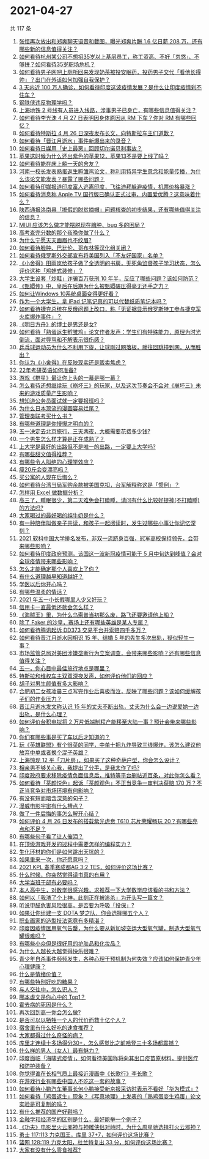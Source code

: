 # 2021-04-27

共 117 条

<!-- BEGIN -->
<!-- 最后更新时间 Tue Apr 27 2021 12:01:13 GMT+0800 (China Standard Time) -->

1. [张恒再次放出和郑爽聊天语音和截图，曝光郑爽片酬 1.6 亿日薪 208
   万，还有哪些新的信息值得关注？](https://www.zhihu.com/question/456689667)
2. [如何看待杭州某公司不想招35岁以上基层员工，称工资高、不好「忽悠」、不够拼？如何看待35岁职场危机？](https://www.zhihu.com/question/456103378)
3. [如何看待男子网吧上厕所回来发现奶茶被投安眠药，投药男子交代「看他长得帅」？出门在外该如何加强自我保护？](https://www.zhihu.com/question/456477743)
4. [3 天内近 100
   万人确诊，如何看待印度这波疫情发展？是什么让印度疫情刹不住车？](https://www.zhihu.com/question/456445443)
5. [钢铁侠违反物理学吗？](https://www.zhihu.com/question/278556408)
6. [上海地铁 2
   号线有人员进入线路，涉事男子已身亡，有哪些信息值得关注？](https://www.zhihu.com/question/456666009)
7. [如何看待李光洙 4 月 27 日表明因身体原因从 RM 下车？你对 RM
   有哪些回忆？](https://www.zhihu.com/question/456761112)
8. [如何看待特斯拉 4 月 26 日深夜发布长文，向特斯拉车主们道歉？](https://www.zhihu.com/question/456750609)
9. [如何看待「晋江月逝水」事件新爆出来的录音？](https://www.zhihu.com/question/456698766)
10. [如何看待日媒用「史上最悪」回顾切尔诺贝利事故？](https://www.zhihu.com/question/456713294)
11. [苹果这时候为什么还出紫色的苹果12，苹果13不是要上线了吗？](https://www.zhihu.com/question/455759423)
12. [如何看待能在床上躺一天的舍友？](https://www.zhihu.com/question/318657086)
13. [河南一校长发表熟蛋返生孵雏鸡论文，称利用特异学生意念和能量传播，为什么该论文能发表？暴露了哪些问题？](https://www.zhihu.com/question/456600672)
14. [如何看待印媒报道印度富人逃离印度，飞往迪拜躲避疫情，机票价格暴涨？](https://www.zhihu.com/question/456507428)
15. [如何看待消息称 Apple TV
    国行版已确认正式过审，内置爱优腾？这意味着什么？](https://www.zhihu.com/question/456604493)
16. [陕西通报洛南县「掺假的脱贫摘帽」问题核查的初步结果，还有哪些值得关注的信息？](https://www.zhihu.com/question/456741134)
17. [MIUI 应该怎么做才能摆脱现在臃肿、bug 多的困局？](https://www.zhihu.com/question/453584579)
18. [高考查完分数的那个夜晚你做了什么？](https://www.zhihu.com/question/307719606)
19. [为什么宁愿天天画眉也不纹眉?](https://www.zhihu.com/question/360168698)
20. [如何看待脸肿、巴比伦、哥布林等汉化组关闭？](https://www.zhihu.com/question/456409506)
21. [如何看待俄罗斯外交部宣布将美国列入「不友好国家」名单？](https://www.zhihu.com/question/456613035)
22. [《小舍得》田雨岚给孩子做了全透明的书房，无死角监督孩子学习状态，怎么评价这种「鸡娃式装修」？](https://www.zhihu.com/question/456247026)
23. [大学生设套「炒鞋」诈骗百万获刑 10
    年半，反应了哪些问题？该如何防范？](https://www.zhihu.com/question/456264816)
24. [《甄嬛传》中，皇后在后期为什么被甄嬛碾压得毫无还手之力？](https://www.zhihu.com/question/372451881)
25. [如何让Windows 10系统桌面变得更好看？](https://www.zhihu.com/question/45120814)
26. [作为一个大学生，拿 iPad 记笔记真的可以代替纸质笔记本吗？](https://www.zhihu.com/question/304770209)
27. [如何看待捷克总统在反俄问题上改口，称「无证据显示俄罗斯特工参与捷克军火库爆炸事件」？](https://www.zhihu.com/question/456597533)
28. [《明日方舟》的博士是男还是女?](https://www.zhihu.com/question/455768029)
29. [如何看待「熟蛋返生孵雏鸡」论文作者发声：学生们有特殊能力，原理为时光倒流，面对辱骂和不解表示很伤感？](https://www.zhihu.com/question/456639794)
30. [乒乓球运动员为什么不利用下旋，让球刚过网落板，就往回跳撞到网，从而胜出？](https://www.zhihu.com/question/453888891)
31. [你认为《小舍得》在反映现实还是贩卖焦虑？](https://www.zhihu.com/question/456153655)
32. [22年考研英语如何准备?](https://www.zhihu.com/question/355827400)
33. [游戏《群星》最让你上头的一幕是哪一幕？](https://www.zhihu.com/question/390050378)
34. [怎么看待还想继续玩《崩坏三》的玩家，以及这次节奏会不会对《崩坏三》未来的游戏质量产生影响？](https://www.zhihu.com/question/456146615)
35. [想知道公务员面试就一定要报班吗？](https://www.zhihu.com/question/437000541)
36. [为什么日本顶流的漫画容易烂尾？](https://www.zhihu.com/question/453824776)
37. [管理类联考买什么书？](https://www.zhihu.com/question/372317129)
38. [有哪些道理是你慢慢才明白的？](https://www.zhihu.com/question/370392243)
39. [五一决定去北京旅行，三天两夜，大概需要花费多少钱?](https://www.zhihu.com/question/452999311)
40. [一个男生怎么样才算是正在成熟了？](https://www.zhihu.com/question/431134549)
41. [上大学是最好的出路但不是唯一的出路，一定要上大学吗?](https://www.zhihu.com/question/450330610)
42. [有哪些甜文值得推荐？](https://www.zhihu.com/question/355515763)
43. [有哪些令人叫绝的心理学效应？](https://www.zhihu.com/question/20357247)
44. [瘦20斤会变漂亮吗？](https://www.zhihu.com/question/392591592)
45. [买公寓的人现在后悔么？](https://www.zhihu.com/question/292382327)
46. [如何看待台湾当局军购余款被美国克扣，台军解释称这是「惯例」？](https://www.zhihu.com/question/456602898)
47. [怎样用 Excel 做数据分析？](https://www.zhihu.com/question/19754722)
48. [高三了，睡眠很少，第二天难免会打瞌睡，请问有什么比较好提神(不打瞌睡)的方法吗?](https://www.zhihu.com/question/309565178)
49. [大家喝过的最好喝的纯牛奶是什么？](https://www.zhihu.com/question/37973170)
50. [有一种陪伴叫做亲子共读，和孩子一起阅读时，发生过哪些小事让你记忆深刻？](https://www.zhihu.com/question/454403577)
51. [2021
    软科中国大学排名发布，非双一流跻身百强，冠军高校保持领先，会带来哪些影响？](https://www.zhihu.com/question/456588330)
52. [如何看待印度政府预测，该国这一波新冠疫情可能于 5
    月中旬达到峰值？会对全球疫情带来哪些影响？](https://www.zhihu.com/question/456604776)
53. [怎么才能确定那个人喜欢上了你？](https://www.zhihu.com/question/455880516)
54. [有什么道理越早知道越好？](https://www.zhihu.com/question/431287807)
55. [学医以后你开心吗？](https://www.zhihu.com/question/455333738)
56. [有哪些温柔的情话？](https://www.zhihu.com/question/445829954)
57. [2021 年五一小长假哪里人少又好玩？](https://www.zhihu.com/question/454525882)
58. [信用卡一直最低还款会怎么样？](https://www.zhihu.com/question/448302850)
59. [《海贼王》里，为什么乌索普当初那么废，路飞还要邀请他上船？](https://www.zhihu.com/question/456294379)
60. [除了 Faker 的沙皇，赛场上还有哪些英雄是某人专属？](https://www.zhihu.com/question/443771037)
61. [如何看待腾讯起诉 DD373 交易平台并索赔四千多万？](https://www.zhihu.com/question/453578487)
62. [如何看待晋江月逝水因相识 15 年、结婚 5
    年的先生多次出轨，疑似轻生一事？](https://www.zhihu.com/question/456456779)
63. [市场监管总局对美团涉嫌垄断行为立案调查，会带来哪些影响？还有哪些信息值得关注？](https://www.zhihu.com/question/456670358)
64. [五一，你心目中最佳旅行地点是哪里？](https://www.zhihu.com/question/453601967)
65. [特斯拉和维权车主双双深夜发声，如何评价他们的回应？](https://www.zhihu.com/question/456587915)
66. [胡子对男生颜值有多大影响？](https://www.zhihu.com/question/294511640)
67. [合肥初二女孩凌晨三点写完作业后喜极而泣，反映了哪些问题？该如何缓解孩子们的作业压力？](https://www.zhihu.com/question/456173619)
68. [晋江月逝水发文称认识 15
    年的丈夫不断出轨，丈夫为什么会一边说爱她一边出轨，是什么心理？](https://www.zhihu.com/question/456437104)
69. [如何评价台积电拟将 2
    万片低端制程产能移至大陆一事？预计会带来哪些影响？](https://www.zhihu.com/question/456306249)
70. [你们有哪些事是买了车以后才知道的？](https://www.zhihu.com/question/31086102)
71. [玩《英雄联盟》有个很菜的同学，中单十把九炸导致三线爆炸，该怎么建议他放弃中单或者换个混子英雄？](https://www.zhihu.com/question/452787061)
72. [上海惊现 12
    平「刀片房」，如果买了这种奇葩户型，你会怎么设计？](https://www.zhihu.com/question/455743955)
73. [相亲男不够关心我，我提出了分手，是我太作了吗?](https://www.zhihu.com/question/455591381)
74. [印度政府要求移除疫情负面信息后，推特等平台删帖近百条，对此你怎么看？](https://www.zhihu.com/question/456608680)
75. [如何看待「茶颜悦色」起诉「茶颜观色」不正当竞争一审判决获赔 170
    万？不正当竞争对市场环境有何影响？](https://www.zhihu.com/question/456611975)
76. [有没有短而暗含深意的句子？](https://www.zhihu.com/question/443439850)
77. [漫威电影宇宙有什么槽点？](https://www.zhihu.com/question/305191364)
78. [做了一件后悔的事怎么解开心结？](https://www.zhihu.com/question/300531451)
79. [如何评价 4 月 26 日发布的搭载紫光虎贲 T610 芯片荣耀畅玩
    20？有哪些亮点和不足？](https://www.zhihu.com/question/456604855)
80. [有哪些句子看了让人催泪？](https://www.zhihu.com/question/448927565)
81. [在顶级游戏开发的过程中需要怎样的编程实力？](https://www.zhihu.com/question/57582995)
82. [生化环材的你们是如何跳出天坑的？](https://www.zhihu.com/question/453870771)
83. [如果重来一次，你还愿意吗？](https://www.zhihu.com/question/455152927)
84. [2021 KPL 春季赛成都AG 3:2
    TES，如何评价这场比赛？](https://www.zhihu.com/question/456536490)
85. [什么时候，你突然觉得读书真的有用？](https://www.zhihu.com/question/453740380)
86. [大学当班干部有必要吗？](https://www.zhihu.com/question/295922396)
87. [本人高中生，对数学很感兴趣，求推荐一下大学数学应该看的书和方法？](https://www.zhihu.com/question/444606417)
88. [如何以「我渣了个上神，此刻正在被追杀」为开头写一篇文？](https://www.zhihu.com/question/454304575)
89. [听说甲醛危害风险很高，是否要为呼吸「投保」?](https://www.zhihu.com/question/455436050)
90. [如果让你组建一支 DOTA 梦之队，你会选择哪五个人？](https://www.zhihu.com/question/456091208)
91. [职业画家的造型技法究竟有多精湛？](https://www.zhihu.com/question/273919371)
92. [印度因疫情医用氧气告罄，为什么要从新加坡空运大型氧气罐，制造大型氧气罐很难吗？](https://www.zhihu.com/question/456462365)
93. [有哪些小众但是很好用的护肤品和化妆品？](https://www.zhihu.com/question/29732330)
94. [为什么人越长大越觉得快乐很难？](https://www.zhihu.com/question/454683034)
95. [青少年自杀事件频频发生，各种心理干预机制为何失效？应该如何保护青少年心理健康？](https://www.zhihu.com/question/456598363)
96. [什么是情绪价值？](https://www.zhihu.com/question/326968879)
97. [有哪些特别好吃的糖果？](https://www.zhihu.com/question/22631051)
98. [与人交往中，怎么识人？](https://www.zhihu.com/question/325225784)
99. [哪本虐文是你心中的 Top1？](https://www.zhihu.com/question/419593520)
100. [霍去病的死因是什么？](https://www.zhihu.com/question/23393068)
101. [再次回到高一你会怎么做?](https://www.zhihu.com/question/453799112)
102. [是否可以以牺牲一个人的代价而救十亿个人？](https://www.zhihu.com/question/382523269)
103. [宿舍里有什么好吃的速食推荐？](https://www.zhihu.com/question/451613847)
104. [大家都得过什么奇怪的病？](https://www.zhihu.com/question/55665638)
105. [库里才连续十多场得分30+，怎么感觉比之前哈登三十多场都震撼？](https://www.zhihu.com/question/455753569)
106. [什么样的男人（女人）最有魅力？](https://www.zhihu.com/question/19586915)
107. [印度面临「海啸式疫情」，如何看待美国称将向其出口疫苗原材料，提供医疗和防护装备？](https://www.zhihu.com/question/456591873)
108. [你觉得谁在长相气质上最接近漫画中《长歌行》李长歌？](https://www.zhihu.com/question/454037694)
109. [在游戏行业有哪些中国人不吃这一套的故事？](https://www.zhihu.com/question/454517038)
110. [如何看待小鹏汽车董事长何小鹏接受新京报采访时表示不看好「华为模式」?](https://www.zhihu.com/question/455998211)
111. [如何看待「鸡蛋返生」现象？《写真地理》上发表的「熟鸡蛋变生鸡蛋」论文实验是可复制的吗？](https://www.zhihu.com/question/456600264)
112. [有什么推荐的国产好鞋吗？](https://www.zhihu.com/question/452510931)
113. [金融学和经济学的区别是什么，最好能举一个例子？](https://www.zhihu.com/question/390824448)
114. [《功夫》电影里火云邪神与神雕侠侣对峙时，为什么周星驰选择打火云邪神？](https://www.zhihu.com/question/29221858)
115. [勇士 117:113 力克国王，库里
     37+7，如何评价这场比赛？](https://www.zhihu.com/question/456599678)
116. [篮网 128:119 力克太阳，杜兰特复出 33
     分，如何评价这场比赛？](https://www.zhihu.com/question/456583132)
117. [大家有没有什么零食推荐?](https://www.zhihu.com/question/448037173)

<!-- END -->

